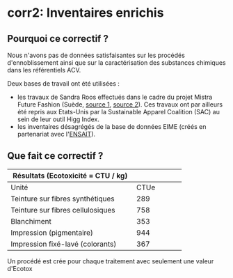 # corr2: Inventaires enrichis

## Pourquoi ce correctif ?

Nous n'avons pas de données satisfaisantes sur les procédés d'ennoblissement ainsi que sur la caractérisation des substances chimiques dans les référentiels ACV.

Deux bases de travail ont été utilisées  :

* les travaux de Sandra Roos effectués dans le cadre du projet Mistra Future Fashion (Suède, [source 1](https://link.springer.com/article/10.1007/s11367-018-1537-6), [source 2](https://research.chalmers.se/publication/246361)). Ces travaux ont par ailleurs été repris aux Etats-Unis par la Sustainable Apparel Coalition (SAC) au sein de leur outil Higg Index.
* les inventaires désagrégés de la base de données EIME (créés en partenariat avec l'[ENSAIT](https://www.ensait.fr/en/home/)).

## Que fait ce correctif ?

<table><thead><tr><th width="273">Résultats (Ecotoxicité = CTU / kg)</th><th width="96"></th></tr></thead><tbody><tr><td>Unité</td><td>CTUe</td></tr><tr><td>Teinture sur fibres synthétiques</td><td>289</td></tr><tr><td>Teinture sur fibres cellulosiques</td><td>758</td></tr><tr><td>Blanchiment</td><td>353</td></tr><tr><td>Impression (pigmentaire)</td><td>944</td></tr><tr><td>Impression fixé-lavé (colorants)</td><td>367</td></tr></tbody></table>

Un procédé est crée pour chaque traitement avec seulement une valeur d'Ecotox
